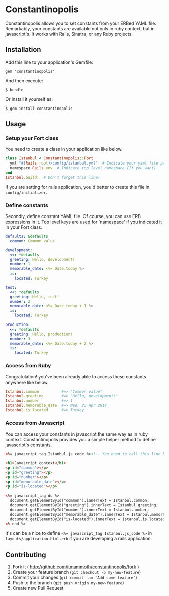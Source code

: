 # Constantinopolis

Constantinopolis allows you to set constants from your ERBed YAML file.
Remarkably, your constants are available not only in ruby context, but in javascript's.
It works with Rails, Sinatra, or any Ruby projects.

## Installation

Add this line to your application's Gemfile:

    gem 'constantinopolis'

And then execute:

    $ bundle

Or install it yourself as:

    $ gem install constantinopolis

## Usage

### Setup your Fort class

You need to create a class in your application like below.

```ruby
class Istanbul < Constantinopolis::Fort
  yml "#{Rails.root}/config/istanbul.yml"  # Indicate your yaml file path.
  namespace Rails.env  # Indicate top level namespace (If you want).
end
Istanbul.build!  # Don't forget this line!
```

If you are setting for rails application, you'd better to create this file in ```config/initializer```.

### Define constants

Secondly, define constant YAML file.
Of course, you can use ERB expressions in it.
Top level keys are used for 'namespace' if you indicated it in your Fort class.

```yaml
defaults: &defaults
  common: Common value

development:
  <<: *defaults
  greeting: Hello, development!
  number: 1
  memorable_date: <%= Date.today %>
  is:
    located: Turkey

test:
  <<: *defaults
  greeting: Hello, test!
  number: 2
  memorable_date: <%= Date.today + 1 %>
  is:
    located: Turkey

production:
  <<: *defaults
  greeting: Hello, production!
  number: 3
  memorable_date: <%= Date.today + 2 %>
  is:
    located: Turkey
```

### Access from Ruby

Congratulation!
you've been already able to access these constants anywhere like below.

```ruby
Istanbul.common          #=> "Common value"
Istanbul.greeting        #=> "Hello, development!"
Istanbul.number          #=> 1
Istanbul.memorable_date  #=> Wed, 23 Apr 2014
Istanbul.is.located      #=> Turkey
```

### Access from Javascript

You can access your constants in javascript the same way as in ruby context.
Constantinopolis provides you a simple helper method to define javascript's constants.

```html
<%= javascript_tag Istanbul.js_code %><!-- You need to call this line before using constants. -->

<h1>Javascript context</h1>
<p id="common"></p>
<p id="greeting"></p>
<p id="number"></p>
<p id="memorable_date"></p>
<p id="is-located"></p>

<%= javascript_tag do %>
  document.getElementById("common").innerText = Istanbul.common;
  document.getElementById("greeting").innerText = Istanbul.greeting;
  document.getElementById("number").innerText = Istanbul.number;
  document.getElementById("memorable_date").innerText = Istanbul.memorable_date;
  document.getElementById("is-located").innerText = Istanbul.is.located;
<% end %>
```

It's can be a nice to define ```<%= javascript_tag Istanbul.js_code %>``` in ```layouts/application.html.erb``` if you are developing a rails application.

## Contributing

1. Fork it ( http://github.com/itmammoth/constantinopolis/fork )
2. Create your feature branch (`git checkout -b my-new-feature`)
3. Commit your changes (`git commit -am 'Add some feature'`)
4. Push to the branch (`git push origin my-new-feature`)
5. Create new Pull Request
